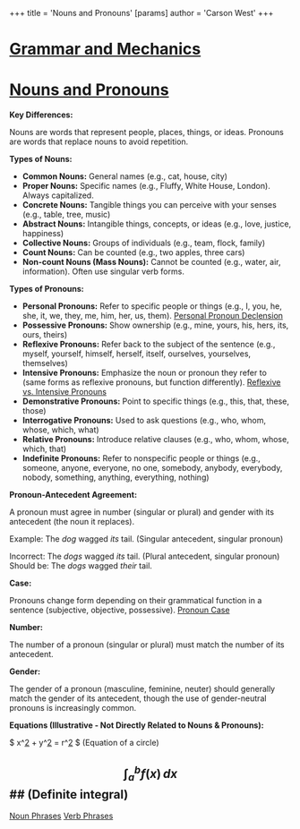 +++
 title = 'Nouns and Pronouns'
[params]
	author = 'Carson West'
+++
# [Grammar and Mechanics](./../grammar-and-mechanics/)
# [Nouns and Pronouns](./../nouns-and-pronouns/)

**Key Differences:**

Nouns are words that represent people, places, things, or ideas.  Pronouns are words that replace nouns to avoid repetition.

**Types of Nouns:**

* **Common Nouns:**  General names (e.g., cat, house, city)
* **Proper Nouns:** Specific names (e.g., Fluffy, White House, London).  Always capitalized.
* **Concrete Nouns:** Tangible things you can perceive with your senses (e.g., table, tree, music)
* **Abstract Nouns:** Intangible things, concepts, or ideas (e.g., love, justice, happiness)
* **Collective Nouns:**  Groups of individuals (e.g., team, flock, family)
* **Count Nouns:** Can be counted (e.g., two apples, three cars)
* **Non-count Nouns (Mass Nouns):** Cannot be counted (e.g., water, air, information).  Often use singular verb forms.


**Types of Pronouns:**

* **Personal Pronouns:** Refer to specific people or things (e.g., I, you, he, she, it, we, they, me, him, her, us, them).  [Personal Pronoun Declension](./../personal-pronoun-declension/)
* **Possessive Pronouns:** Show ownership (e.g., mine, yours, his, hers, its, ours, theirs)
* **Reflexive Pronouns:** Refer back to the subject of the sentence (e.g., myself, yourself, himself, herself, itself, ourselves, yourselves, themselves)
* **Intensive Pronouns:** Emphasize the noun or pronoun they refer to (same forms as reflexive pronouns, but function differently).  [Reflexive vs. Intensive Pronouns](./../reflexive-vs.-intensive-pronouns/)
* **Demonstrative Pronouns:** Point to specific things (e.g., this, that, these, those)
* **Interrogative Pronouns:** Used to ask questions (e.g., who, whom, whose, which, what)
* **Relative Pronouns:** Introduce relative clauses (e.g., who, whom, whose, which, that)
* **Indefinite Pronouns:** Refer to nonspecific people or things (e.g., someone, anyone, everyone, no one, somebody, anybody, everybody, nobody, something, anything, everything, nothing)


**Pronoun-Antecedent Agreement:**

A pronoun must agree in number (singular or plural) and gender with its antecedent (the noun it replaces).

Example:  The *dog* wagged *its* tail.  (Singular antecedent, singular pronoun)

Incorrect: The *dogs* wagged *its* tail. (Plural antecedent, singular pronoun)  Should be: The *dogs* wagged *their* tail.


**Case:**

Pronouns change form depending on their grammatical function in a sentence (subjective, objective, possessive).  [Pronoun Case](./../pronoun-case/)


**Number:**

The number of a pronoun (singular or plural) must match the number of its antecedent.


**Gender:**

The gender of a pronoun (masculine, feminine, neuter) should generally match the gender of its antecedent, though the use of gender-neutral pronouns is increasingly common.


**Equations (Illustrative - Not Directly Related to Nouns & Pronouns):**

 $ x^[2](./../2/) + y^[2](./../2/) = r^[2](./../2/) $  (Equation of a circle)

##  $$  \int_a^b f(x) \,dx  $$  ## (Definite integral)

[Noun Phrases](./../noun-phrases/)
[Verb Phrases](./../verb-phrases/)
